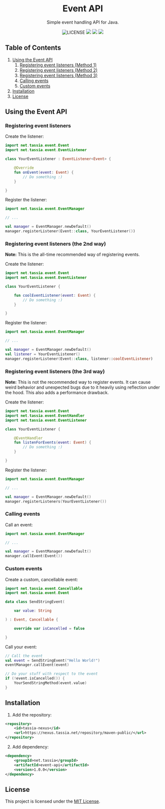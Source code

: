 <!--suppress ALL -->
<h1 align="center">Event API</h1>
<p align="center">Simple event handling API for Java.</p>

<p align="center">
	<img src="https://img.shields.io/github/license/TASSIA710/event-api?label=License" alt="LICENSE">
	<img src="https://img.shields.io/github/workflow/status/TASSIA710/event-api/Java%20CI?label=Java%20CI">
	<img src="https://img.shields.io/github/v/release/TASSIA710/event-api?label=Stable">
	<img src="https://img.shields.io/github/v/release/TASSIA710/event-api?label=Preview&include_prereleases">
</p>



## Table of Contents

1. [Using the Event API](#using-the-event-api)
	1. [Registering event listeners (Method 1)](#registering-event-listeners)
	2. [Registering event listeners (Method 2)](#registering-event-listeners-the-2nd-way)
	3. [Registering event listeners (Method 3)](#registering-event-listeners-the-3rd-way)
	4. [Calling events](#calling-events)
	5. [Custom events](#custom-events)
2. [Installation](#installation)
3. [License](#license)



## Using the Event API

### Registering event listeners

Create the listener:
```kotlin
import net.tassia.event.Event
import net.tassia.event.EventListener

class YourEventListener : EventListener<Event> {

	@Override
	fun onEvent(event: Event) {
		// Do something :)
	}

}
```

Register the listener:
```kotlin
import net.tassia.event.EventManager

// ...

val manager = EventManager.newDefault()
manager.registerListener(Event::class, YourEventListener())
```



### Registering event listeners (the 2nd way)

**Note:** This is the all-time recommended way of registering events.

Create the listener:
```kotlin
import net.tassia.event.Event
import net.tassia.event.EventListener

class YourEventListener {

	fun coolEventListener(event: Event) {
		// Do something :)
	}

}
```

Register the listener:
```kotlin
import net.tassia.event.EventManager

// ...

val manager = EventManager.newDefault()
val listener = YourEventListener()
manager.registerListener(Event::class, listener::coolEventListener)
```



### Registering event listeners (the 3rd way)

**Note:** This is not the recommended way to register events. It can cause weird behavior and unexpected bugs due to
it heavily using reflection under the hood. This also adds a performance drawback.

Create the listener:
```kotlin
import net.tassia.event.Event
import net.tassia.event.EventHandler
import net.tassia.event.EventListener

class YourEventListener {

	@EventHandler
	fun listenForEvents(event: Event) {
		// Do something :)
	}

}
```

Register the listener:
```kotlin
import net.tassia.event.EventManager

// ...

val manager = EventManager.newDefault()
manager.registerListeners(YourEventListener())
```



### Calling events

Call an event:
```kotlin
import net.tassia.event.EventManager

// ...

val manager = EventManager.newDefault()
manager.callEvent(Event())
```



### Custom events

Create a custom, cancellable event:
```kotlin
import net.tassia.event.Cancellable
import net.tassia.event.Event

data class SendStringEvent(

	var value: String

) : Event, Cancellable {

	override var isCancelled = false

}
```

Call your event:
```kotlin
// Call the event
val event = SendStringEvent("Hello World!")
eventManager.callEvent(event)

// Do your stuff with respect to the event
if (!event.isCancelled()) {
	YourSendStringMethod(event.value)
}
```



## Installation

1. Add the repository:
```xml
<repository>
    <id>tassia-nexus</id>
    <url>https://nexus.tassia.net/repository/maven-public/</url>
</repository>
```

2. Add dependency:
```xml
<dependency>
    <groupId>net.tassia</groupId>
    <artifactId>event-api</artifactId>
    <version>1.0.0</version>
</dependency>
```



## License

This project is licensed under the [MIT License](https://github.com/TASSIA710/event-api/blob/main/LICENSE).
